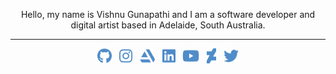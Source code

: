 <!-- Description -->
<p align="center">Hello, my name is Vishnu Gunapathi and I am a software developer and digital artist based in Adelaide, South Australia.</p>
<hr>
<!-- Social links -->
<p align="center">
  <a href="https://github.com/twinji"><img src="https://github.com/twinji/twinji/blob/master/icons/github.svg" align="center" height="24"></a>
  <span>&nbsp;</span>
  <a href="https://www.instagram.com/_twinji/"><img src="https://github.com/twinji/twinji/blob/master/icons/instagram.svg" align="center" height="24"></a>
  <span>&nbsp;</span>
  <a href="https://www.artstation.com/twinji"><img src="https://github.com/twinji/twinji/blob/master/icons/artstation.svg" align="center" height="24"></a>
  <span>&nbsp;</span>
  <a href="https://www.linkedin.com/in/twinji/"><img src="https://github.com/twinji/twinji/blob/master/icons/linkedin.svg" align="center" height="24"></a>
  <span>&nbsp;</span>
  <a href="http://youtube.com/twinji"><img src="https://github.com/twinji/twinji/blob/master/icons/youtube.svg" align="center" height="24"></a>
  <span>&nbsp;</span>
  <a href="http://twinji-tech.deviantart.com/"><img src="https://github.com/twinji/twinji/blob/master/icons/deviantart.svg" align="center" height="24"></a>
  <span>&nbsp;</span>
  <a href="https://twitter.com/_twinji"><img src="https://github.com/twinji/twinji/blob/master/icons/twitter.svg" align="center" height="24"></a>
</p>
